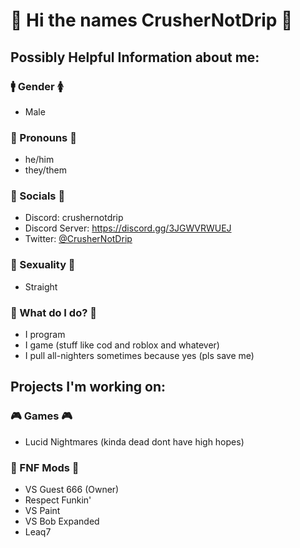 # 👋 Hi the names **CrusherNotDrip** 👋

## Possibly Helpful Information about me:
### 🚹 Gender 🚺
* Male
### 👨 Pronouns 👩
* he/him
* they/them
### 💬 Socials 💬
* Discord: crushernotdrip
* Discord Server: https://discord.gg/3JGWVRWUEJ
* Twitter: [@CrusherNotDrip](https://twitter.com/CrusherNotDrip/)
### 🌈 Sexuality 🌈
* Straight
### 🤔 What do I do? 🤔
* I program
* I game (stuff like cod and roblox and whatever)
* I pull all-nighters sometimes because yes (pls save me)

## Projects I'm working on:
### 🎮 Games 🎮
* Lucid Nightmares (kinda dead dont have high hopes)

### 🎤 FNF Mods 🎤
* VS Guest 666 (Owner)
* Respect Funkin'
* VS Paint
* VS Bob Expanded
* Leaq7
